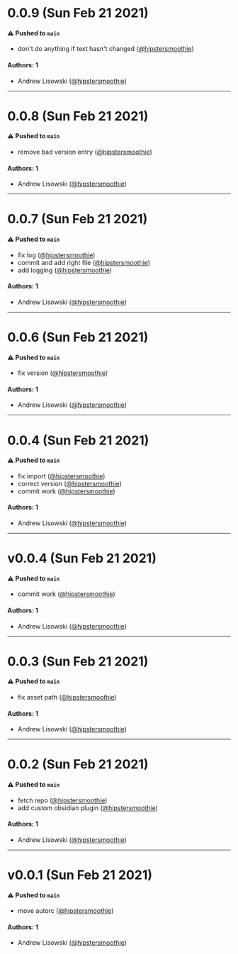 # 0.0.9 (Sun Feb 21 2021)

#### ⚠️ Pushed to `main`

- don't do anything if text hasn't changed ([@hipstersmoothie](https://github.com/hipstersmoothie))

#### Authors: 1

- Andrew Lisowski ([@hipstersmoothie](https://github.com/hipstersmoothie))

---

# 0.0.8 (Sun Feb 21 2021)

#### ⚠️ Pushed to `main`

- remove bad version entry ([@hipstersmoothie](https://github.com/hipstersmoothie))

#### Authors: 1

- Andrew Lisowski ([@hipstersmoothie](https://github.com/hipstersmoothie))

---

# 0.0.7 (Sun Feb 21 2021)

#### ⚠️ Pushed to `main`

- fix log ([@hipstersmoothie](https://github.com/hipstersmoothie))
- commit and add right file ([@hipstersmoothie](https://github.com/hipstersmoothie))
- add logging ([@hipstersmoothie](https://github.com/hipstersmoothie))

#### Authors: 1

- Andrew Lisowski ([@hipstersmoothie](https://github.com/hipstersmoothie))

---

# 0.0.6 (Sun Feb 21 2021)

#### ⚠️ Pushed to `main`

- fix version ([@hipstersmoothie](https://github.com/hipstersmoothie))

#### Authors: 1

- Andrew Lisowski ([@hipstersmoothie](https://github.com/hipstersmoothie))

---

# 0.0.4 (Sun Feb 21 2021)

#### ⚠️ Pushed to `main`

- fix import ([@hipstersmoothie](https://github.com/hipstersmoothie))
- correct version ([@hipstersmoothie](https://github.com/hipstersmoothie))
- commit work ([@hipstersmoothie](https://github.com/hipstersmoothie))

#### Authors: 1

- Andrew Lisowski ([@hipstersmoothie](https://github.com/hipstersmoothie))

---

# v0.0.4 (Sun Feb 21 2021)

#### ⚠️ Pushed to `main`

- commit work ([@hipstersmoothie](https://github.com/hipstersmoothie))

#### Authors: 1

- Andrew Lisowski ([@hipstersmoothie](https://github.com/hipstersmoothie))

---

# 0.0.3 (Sun Feb 21 2021)

#### ⚠️ Pushed to `main`

- fix asset path ([@hipstersmoothie](https://github.com/hipstersmoothie))

#### Authors: 1

- Andrew Lisowski ([@hipstersmoothie](https://github.com/hipstersmoothie))

---

# 0.0.2 (Sun Feb 21 2021)

#### ⚠️ Pushed to `main`

- fetch repo ([@hipstersmoothie](https://github.com/hipstersmoothie))
- add custom obsidian plugin ([@hipstersmoothie](https://github.com/hipstersmoothie))

#### Authors: 1

- Andrew Lisowski ([@hipstersmoothie](https://github.com/hipstersmoothie))

---

# v0.0.1 (Sun Feb 21 2021)

#### ⚠️ Pushed to `main`

- move autorc ([@hipstersmoothie](https://github.com/hipstersmoothie))

#### Authors: 1

- Andrew Lisowski ([@hipstersmoothie](https://github.com/hipstersmoothie))
